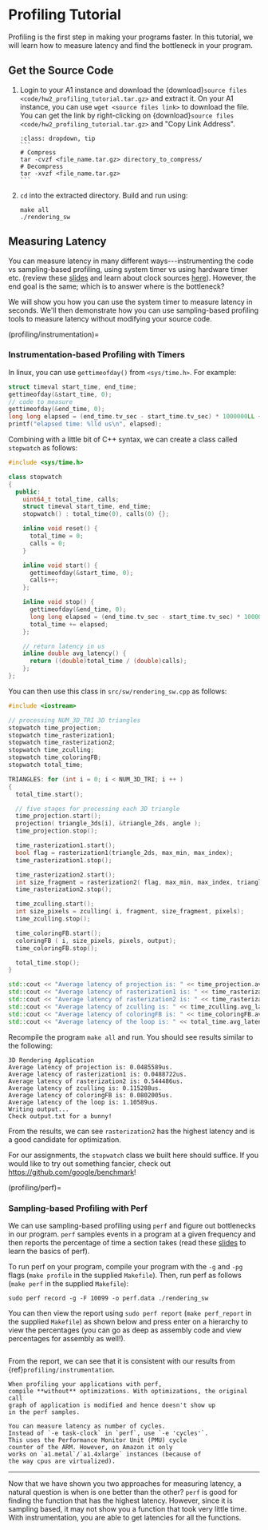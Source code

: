 # Profiling Tutorial
Profiling is the first step in making your programs faster.
In this tutorial, we will learn how to measure latency and
find the bottleneck in your program.

## Get the Source Code
1. Login to your A1 instance and download the {download}`source files <code/hw2_profiling_tutorial.tar.gz>` and extract it.
On your A1 instance, you can use `wget <source files link>` to download the file.
You can get the link by right-clicking on {download}`source files <code/hw2_profiling_tutorial.tar.gz>`
and "Copy Link Address".

    ````{admonition} Quick linux commands for tar files
    :class: dropdown, tip
    ```
    # Compress
    tar -cvzf <file_name.tar.gz> directory_to_compress/
    # Decompress
    tar -xvzf <file_name.tar.gz>
    ```
    ````
2. `cd` into the extracted directory. Build and run using:
    ```
    make all
    ./rendering_sw
    ```

## Measuring Latency
You can measure latency in many different ways---instrumenting the code vs sampling-based profiling,
using system timer vs using hardware timer etc. (review these
[slides](https://www.cs.fsu.edu/~engelen/courses/HPC/Performance.pdf) and learn about clock sources [here](http://btorpey.github.io/blog/2014/02/18/clock-sources-in-linux/)). However, the
end goal is the same; which is to answer where is the bottleneck?

We will show you how you can use the system timer to
measure latency in seconds. We'll then demonstrate how you
can use sampling-based profiling tools to measure latency
without modifying your source code.

(profiling/instrumentation)=
### Instrumentation-based Profiling with Timers
In linux, you can use `gettimeofday()` from `<sys/time.h>`.
For example:
```C
struct timeval start_time, end_time;
gettimeofday(&start_time, 0);
// code to measure
gettimeofday(&end_time, 0);
long long elapsed = (end_time.tv_sec - start_time.tv_sec) * 1000000LL + end_time.tv_usec - start_time.tv_usec;   
printf("elapsed time: %lld us\n", elapsed);
```
Combining with a little bit of C++ syntax, we can create a class called
`stopwatch` as follows:
```CPP
#include <sys/time.h>

class stopwatch
{
  public:
    uint64_t total_time, calls;
    struct timeval start_time, end_time;
    stopwatch() : total_time(0), calls(0) {};

    inline void reset() {
      total_time = 0;
      calls = 0;
    }

    inline void start() {
      gettimeofday(&start_time, 0);
      calls++;
    };

    inline void stop() {
      gettimeofday(&end_time, 0);
      long long elapsed = (end_time.tv_sec - start_time.tv_sec) * 1000000LL + end_time.tv_usec - start_time.tv_usec;
      total_time += elapsed;
    };

    // return latency in us
    inline double avg_latency() {
      return ((double)total_time / (double)calls);
    };
};
```
You can then use this class in `src/sw/rendering_sw.cpp` as follows:
```CPP
#include <iostream>

// processing NUM_3D_TRI 3D triangles
stopwatch time_projection;
stopwatch time_rasterization1;
stopwatch time_rasterization2;
stopwatch time_zculling;
stopwatch time_coloringFB;
stopwatch total_time;

TRIANGLES: for (int i = 0; i < NUM_3D_TRI; i ++ )
{
  total_time.start();

  // five stages for processing each 3D triangle
  time_projection.start();
  projection( triangle_3ds[i], &triangle_2ds, angle );
  time_projection.stop();

  time_rasterization1.start();
  bool flag = rasterization1(triangle_2ds, max_min, max_index);
  time_rasterization1.stop();

  time_rasterization2.start();
  int size_fragment = rasterization2( flag, max_min, max_index, triangle_2ds, fragment );
  time_rasterization2.stop();

  time_zculling.start();
  int size_pixels = zculling( i, fragment, size_fragment, pixels);
  time_zculling.stop();

  time_coloringFB.start();
  coloringFB ( i, size_pixels, pixels, output);
  time_coloringFB.stop();

  total_time.stop();
}

std::cout << "Average latency of projection is: " << time_projection.avg_latency() << "us." << std::endl;
std::cout << "Average latency of rasterization1 is: " << time_rasterization1.avg_latency() << "us." << std::endl;
std::cout << "Average latency of rasterization2 is: " << time_rasterization2.avg_latency() << "us." << std::endl;
std::cout << "Average latency of zculling is: " << time_zculling.avg_latency() << "us." << std::endl;
std::cout << "Average latency of coloringFB is: " << time_coloringFB.avg_latency() << "us." << std::endl;
std::cout << "Average latency of the loop is: " << total_time.avg_latency() << "us." << std::endl;
```
Recompile the program `make all` and run. You should see results similar to the following:
```
3D Rendering Application
Average latency of projection is: 0.0485589us.
Average latency of rasterization1 is: 0.0488722us.
Average latency of rasterization2 is: 0.544486us.
Average latency of zculling is: 0.115288us.
Average latency of coloringFB is: 0.0802005us.
Average latency of the loop is: 1.10589us.
Writing output...
Check output.txt for a bunny!
```
From the results, we can see `rasterization2` has the
highest latency and is a good candidate for
optimization.

For our assignments, the `stopwatch` class we built
here should suffice. If you would like to try out
something fancier, check out <https://github.com/google/benchmark>!

(profiling/perf)=
### Sampling-based Profiling with Perf
We can use sampling-based profiling using `perf` and figure out bottlenecks
in our program. `perf` samples events in a program at a given frequency
and then reports the percentage of time a section takes (read these [slides](https://s3.amazonaws.com/connect.linaro.org/yvr18/presentations/yvr18-416.pdf) to learn the basics of perf).

To run perf on your program, compile your program with the `-g` and `-pg`
flags (`make profile` in the supplied `Makefile`).
Then, run perf as follows (`make perf` in the supplied `Makefile`):
```
sudo perf record -g -F 10099 -o perf.data ./rendering_sw
```
You can then view the report using `sudo perf report` (`make perf_report` in the supplied `Makefile`) as shown below and press enter on
a hierarchy to view the percentages (you can go as deep as assembly code and
view percentages for assembly as well!).
```{image} images/perf.png
```

From the report, we can see that it is consistent with our 
results from {ref}`profiling/instrumentation`.

```{caution}
When profiling your applications with perf,
compile **without** optimizations. With optimizations, the original call
graph of application is modified and hence doesn't show up
in the perf samples.
```
```{tip}
You can measure latency as number of cycles.
Instead of `-e task-clock` in `perf`, use `-e 'cycles'`.
This uses the Performance Monitor Unit (PMU) cycle
counter of the ARM. However, on Amazon it only
works on `a1.metal`/`a1.4xlarge` instances (because of
the way cpus are virtualized).
```

---
Now that we have shown you two approaches for measuring latency,
a natural question is when is one better than the other?
`perf` is good for finding the function that has the highest latency.
However, since it is sampling based, it may not show you a function that took
very little time. With instrumentation, you are able to get
latencies for all the functions.

